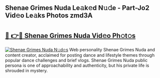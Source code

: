 ## Shenae Grimes Nuda Le𝚊k𝚎d N𝚞𝚍e - Part-Jo2 Vid𝚎o Le𝚊ks Photos zmd3A

# <h2><a href="http://fbbm2ho.evod.top/?m=Shenae+Grimes+Nuda">🔗 👉🔴 Shenae Grimes Nuda Vid𝚎o Ph𝚘t𝚘s</a></h2>

[![Shenae Grimes Nuda N𝚞d𝚎s](https://i.imgur.com/8V9OHl7.gif)](http://fbbm2ho.evod.top/?m=Shenae+Grimes+Nuda)
Web personality Shenae Grimes Nuda and content creator, acclaimed for posting dance and lifestyle themes through popular dance challenges and brief vlogs. Shenae Grimes Nuda public persona is one of approachability and authenticity, but his private life is shrouded in mystery. 
